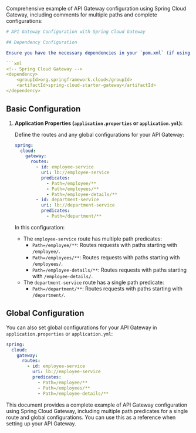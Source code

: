 Comprehensive example of API Gateway configuration using Spring Cloud Gateway, including comments for multiple paths and complete configurations:

```yaml
# API Gateway Configuration with Spring Cloud Gateway

## Dependency Configuration

Ensure you have the necessary dependencies in your `pom.xml` (if using Maven) or `build.gradle` (if using Gradle) for Spring Cloud Gateway:

```xml
<!-- Spring Cloud Gateway -->
<dependency>
    <groupId>org.springframework.cloud</groupId>
    <artifactId>spring-cloud-starter-gateway</artifactId>
</dependency>
```

## Basic Configuration

1. **Application Properties (`application.properties` or `application.yml`):**

   Define the routes and any global configurations for your API Gateway:

   ```yaml
   spring:
     cloud:
       gateway:
         routes:
           - id: employee-service
             uri: lb://employee-service
             predicates:
               - Path=/employee/**
               - Path=/employees/**
               - Path=/employee-details/**
           - id: department-service
             uri: lb://department-service
             predicates:
               - Path=/department/**
   ```

   In this configuration:
   - The `employee-service` route has multiple path predicates:
     - `Path=/employee/**`: Routes requests with paths starting with `/employee/`.
     - `Path=/employees/**`: Routes requests with paths starting with `/employees/`.
     - `Path=/employee-details/**`: Routes requests with paths starting with `/employee-details/`.
   - The `department-service` route has a single path predicate:
     - `Path=/department/**`: Routes requests with paths starting with `/department/`.

## Global Configuration

You can also set global configurations for your API Gateway in `application.properties` or `application.yml`:

```yaml
spring:
  cloud:
    gateway:
      routes:
        - id: employee-service
          uri: lb://employee-service
          predicates:
            - Path=/employee/**
            - Path=/employees/**
            - Path=/employee-details/**
```

This  document provides a complete example of API Gateway configuration using Spring Cloud Gateway, including multiple path predicates for a single route and global configurations. You can use this as a reference when setting up your API Gateway.